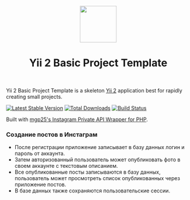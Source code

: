 <p align="center">
    <a href="https://github.com/yiisoft" target="_blank">
        <img src="https://avatars0.githubusercontent.com/u/993323" height="100px">
    </a>
    <h1 align="center">Yii 2 Basic Project Template</h1>
    <br>
</p>

Yii 2 Basic Project Template is a skeleton [Yii 2](http://www.yiiframework.com/) application best for
rapidly creating small projects.

[![Latest Stable Version](https://img.shields.io/packagist/v/yiisoft/yii2-app-basic.svg)](https://packagist.org/packages/yiisoft/yii2-app-basic)
[![Total Downloads](https://img.shields.io/packagist/dt/yiisoft/yii2-app-basic.svg)](https://packagist.org/packages/yiisoft/yii2-app-basic)
[![Build Status](https://travis-ci.org/yiisoft/yii2-app-basic.svg?branch=master)](https://travis-ci.org/yiisoft/yii2-app-basic)

Built with [mgp25's Instagram Private API Wrapper for PHP](https://github.com/mgp25/Instagram-API/).

### Создание постов в Инстаграм

* После регистрации приложение записывает в базу данных логин и пароль от аккаунта. 
* Затем авторизованный пользователь может опубликовать фото в своем аккаунте с текстовым описанием. 
* Все опубликованные посты записываются в базу данных, пользователь может просмотреть список опубликованных через приложение постов. 
* В базе данных также сохраняются пользовательские сессии.
